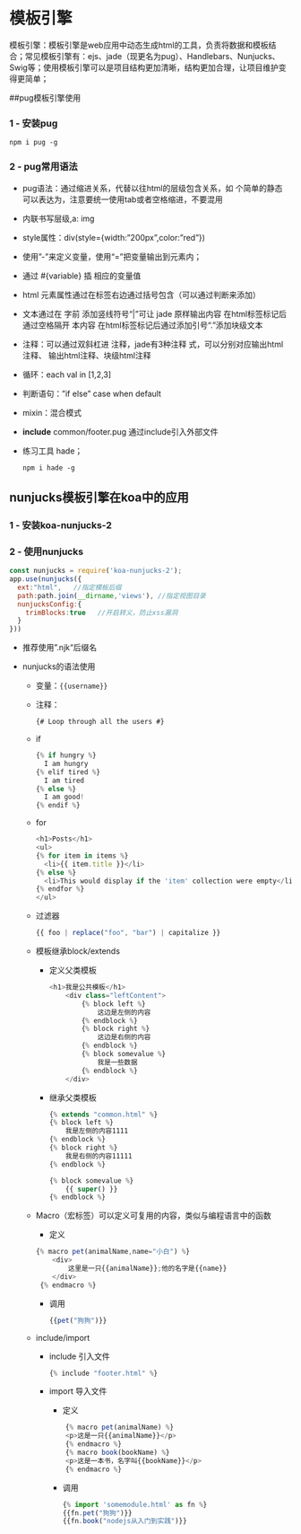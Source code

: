 # 模板引擎

  模板引擎：模板引擎是web应用中动态生成html的工具，负责将数据和模板结合；常见模板引擎有：ejs、jade（现更名为pug）、Handlebars、Nunjucks、Swig等；使用模板引擎可以是项目结构更加清晰，结构更加合理，让项目维护变得更简单；

##pug模板引擎使用

### 1 - 安装pug

`npm i pug -g`

### 2 - pug常用语法

- pug语法：通过缩进关系，代替以往html的层级包含关系，如 个简单的静态   可以表达为，注意要统一使用tab或者空格缩进，不要混用

- 内联书写层级,a: img

- style属性：div(style={width:”200px”,color:”red”})

- 使用”-”来定义变量，使用“=”把变量输出到元素内；

- 通过 #{variable} 插 相应的变量值

- html 元素属性通过在标签右边通过括号包含（可以通过判断来添加）

- 文本通过在 字前 添加竖线符号“|”可让 jade 原样输出内容 在html标签标记后 通过空格隔开 本内容 在html标签标记后通过添加引号“.”添加块级文本

- 注释：可以通过双斜杠进 注释，jade有3种注释 式，可以分别对应输出html 注释、 输出html注释、块级html注释

- 循环：each val in [1,2,3]

- 判断语句：”if  else”  case  when default 

- mixin：混合模式

- **include** common/footer.pug 通过include引入外部文件

- 练习工具 hade；

  `npm i hade -g`



## nunjucks模板引擎在koa中的应用

### 1 - 安装koa-nunjucks-2

### 2 - 使用nunjucks

```js
const nunjucks = require('koa-nunjucks-2');
app.use(nunjucks({
  ext:"html",   //指定模板后缀
  path:path.join(__dirname,'views'), //指定视图目录
  nunjucksConfig:{
    trimBlocks:true   //开启转义，防止xss漏洞
  }
}))
```

- 推荐使用”.njk“后缀名

- nunjucks的语法使用

  - 变量：`{{username}}`

  - 注释：

    ```js
    {# Loop through all the users #}
    ```

  - if

    ```js
    {% if hungry %}
      I am hungry
    {% elif tired %}
      I am tired
    {% else %}
      I am good!
    {% endif %}
    ```

  - for

    ```js
    <h1>Posts</h1>
    <ul>
    {% for item in items %}
      <li>{{ item.title }}</li>
    {% else %}
      <li>This would display if the 'item' collection were empty</li>
    {% endfor %}
    </ul>
    ```

  - 过滤器

    ```js
    {{ foo | replace("foo", "bar") | capitalize }}
    ```

  - 模板继承block/extends

    - 定义父类模板

      ```js
      <h1>我是公共模板</h1>
          <div class="leftContent">
              {% block left %}
                  这边是左侧的内容
              {% endblock %}
              {% block right %}
                  这边是右侧的内容
              {% endblock %}
              {% block somevalue %}
                  我是一些数据
              {% endblock %}
          </div>
      ```

    - 继承父类模板

      ```js
      {% extends "common.html" %}
      {% block left %}
          我是左侧的内容1111
      {% endblock %}
      {% block right %}
          我是右侧的内容11111
      {% endblock %}
      
      {% block somevalue %}
          {{ super() }}
      {% endblock %}
      ```

      

  - Macro（宏标签）可以定义可复用的内容，类似与编程语言中的函数

    - 定义

    ```js
    {% macro pet(animalName,name="小白") %}
        <div>
            这里是一只{{animalName}};他的名字是{{name}}
        </div>
     {% endmacro %}
    
    ```

    - 调用

      ```js
      {{pet("狗狗")}}
      ```

  - include/import

    - include 引入文件

      ```js
      {% include "footer.html" %}
      ```

    - import 导入文件

      - 定义

      ```js
          {% macro pet(animalName) %}
          <p>这是一只{{animalName}}</p>
          {% endmacro %}
          {% macro book(bookName) %}
          <p>这是一本书，名字叫{{bookName}}</p>
          {% endmacro %}
      ```

      - 调用

        ````js
        {% import 'somemodule.html' as fn %}
        {{fn.pet("狗狗")}}
        {{fn.book("nodejs从入门到实践")}}
        ````





